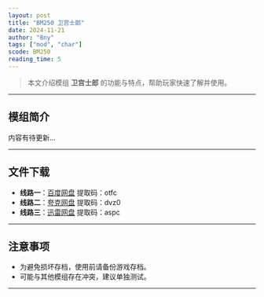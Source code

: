 ```yaml
---
layout: post
title: "BM250 卫宫士郎"
date: 2024-11-21
author: "Bny"
tags: ["mod", "char"]
scode: BM250
reading_time: 5
---
```


> 本文介绍模组 **卫宫士郎** 的功能与特点，帮助玩家快速了解并使用。

---

## 模组简介

内容有待更新...

---


## 文件下载
- **线路一**：[百度网盘](https://pan.baidu.com/s/1YPGiDIAkbZC_bUGkLCFjSA?pwd=otfc)  提取码：otfc  
- **线路二**：[夸克网盘](https://pan.quark.cn/s/7a9d382b2e43?pwd=dvz0)  提取码：dvz0  
- **线路三**：[迅雷网盘](https://pan.xunlei.com/s/VOCCbQSOjbWKonQdIG7O2Vj2A1?pwd=aspc)  提取码：aspc  

---

## 注意事项
- 为避免损坏存档，使用前请备份游戏存档。
- 可能与其他模组存在冲突，建议单独测试。

---

